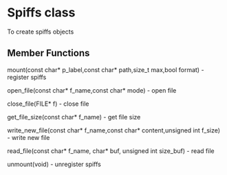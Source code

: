 # Spiffs class
To create spiffs objects

## Member Functions
mount(const char* p_label,const char* path,size_t max,bool format) - register spiffs

open_file(const char* f_name,const char* mode) - open file

close_file(FILE* f) - close file

get_file_size(const char* f_name) - get file size

write_new_file(const char* f_name,const char* content,unsigned int f_size) - write new file

read_file(const char* f_name, char* buf, unsigned int size_buf) - read file

unmount(void) - unregister spiffs









